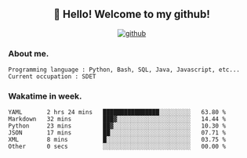 <h2 align="center">👋 Hello! Welcome to my github! </h2>
<p align="center">
  <a href="https://github.com/usergwen"><img src="https://img.shields.io/badge/GitHub-24292e" alt="github"></a>
</p>

### About me.

```Plain Text
Programming language : Python, Bash, SQL, Java, Javascript, etc...
Current occupation : SDET
```
### Wakatime in week.

<!--START_SECTION:waka-->

```text
YAML       2 hrs 24 mins   ████████████████░░░░░░░░░   63.80 %
Markdown   32 mins         ███▓░░░░░░░░░░░░░░░░░░░░░   14.44 %
Python     23 mins         ██▓░░░░░░░░░░░░░░░░░░░░░░   10.30 %
JSON       17 mins         ██░░░░░░░░░░░░░░░░░░░░░░░   07.71 %
XML        8 mins          █░░░░░░░░░░░░░░░░░░░░░░░░   03.75 %
Other      0 secs          ░░░░░░░░░░░░░░░░░░░░░░░░░   00.00 %
```

<!--END_SECTION:waka-->
